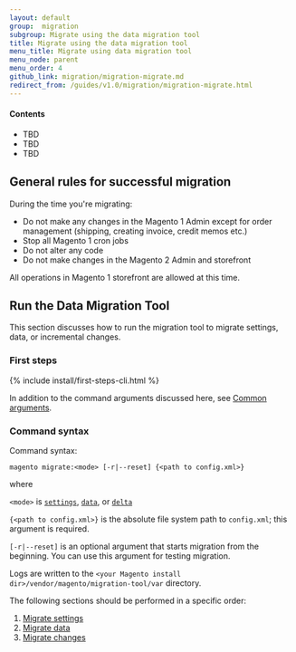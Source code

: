 ```yaml
---
layout: default
group:  migration
subgroup: Migrate using the data migration tool
title: Migrate using the data migration tool
menu_title: Migrate using data migration tool
menu_node: parent
menu_order: 4
github_link: migration/migration-migrate.md
redirect_from: /guides/v1.0/migration/migration-migrate.html
---
```


#### Contents
*	TBD
*	TBD
*	TBD

<h2 id="migration-command-gen">General rules for successful migration</h2>

During the time you're migrating:

*	Do not make any changes in the Magento 1 Admin except for order management (shipping, creating invoice, credit memos etc.)
*	Stop all Magento 1 cron jobs
*	Do not alter any code
*	Do not make changes in the Magento 2 Admin and storefront

All operations in Magento 1 storefront are allowed at this time.

<h2 id="migration-command-run">Run the Data Migration Tool</h2>
This section discusses how to run the migration tool to migrate settings, data, or incremental changes.

<h3 id="migration-command-run-first">First steps</h3>
{% include install/first-steps-cli.html %}

In addition to the command arguments discussed here, see <a href="{{ site.gdeurl }}install-gde/install/cli/install-cli-subcommands.html#instgde-cli-subcommands-common">Common arguments</a>.

<h3 id="migration-command-run-syntax">Command syntax</h3>
Command syntax:

	magento migrate:<mode> [-r|--reset] {<path to config.xml>}

where

`<mode>` is <a href="{{ site.gdeurl }}migration/migration-migrate-settings.html">`settings`</a>, <a href="{{ site.gdeurl }}migration/migration-migrate-data.html">`data`</a>, or <a href="{{ site.gdeurl }}migration/migration-migrate-delta.html">`delta`</a>

`{<path to config.xml>}` is the absolute file system path to `config.xml`; this argument is required.

`[-r|--reset]` is an optional argument that starts migration from the beginning. You can use this argument for testing migration.

<div class="bs-callout bs-callout-info" id="info">
<span class="glyphicon-class">
  <p>Logs are written to the <code>&lt;your Magento install dir>/vendor/magento/migration-tool/var</code> directory.</p></span>
</div>

The following sections should be performed in a specific order:

1.	<a href="{{ site.gdeurl }}migration/migration-migrate-settings.html">Migrate settings</a>
3.	<a href="{{ site.gdeurl }}migration/migration-migrate-data.html">Migrate data</a>
4.	<a href="{{ site.gdeurl }}migration/migration-migrate-delta.html">Migrate changes</a>

